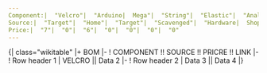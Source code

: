 ```yaml
---
Component:|  "Velcro"|  "Arduino|  Mega"|  "String"|  "Elastic"|  "Analog|  Slider"|  "Jumper|  Wire|  "Straws"|  "Tape"|  "Breadboard"|  "Prints"|  
Source:|  "Target"|  "Home"|  "Target"|  "Scavenged"|  "Hardware|  Shop"|  "Hardware|  Shop"|  "Scavenged"|  "Hardware|  Shop"|  "Hardware|  Shop"|  "Hardware|  Shop"|  
Price:|  "7"|  "0"|  "6"|  "0"|  "0"|  "0"|  "0"
---
```

{| class="wikitable"
|+ BOM
|-
! COMPONENT !! SOURCE !! PRICRE !! LINK
|-
! Row header 1
| VELCRO || Data 2
|-
! Row header 2
| Data 3 || Data 4
|}

